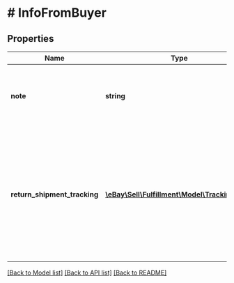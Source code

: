 # # InfoFromBuyer

## Properties

Name | Type | Description | Notes
------------ | ------------- | ------------- | -------------
**note** | **string** | This field shows any note that was left by the buyer in regard to the dispute. | [optional]
**return_shipment_tracking** | [**\eBay\Sell\Fulfillment\Model\TrackingInfo[]**](TrackingInfo.md) | This array shows shipment tracking information for one or more shipping packages being returned to the buyer after a payment dispute. | [optional]

[[Back to Model list]](../../README.md#models) [[Back to API list]](../../README.md#endpoints) [[Back to README]](../../README.md)
